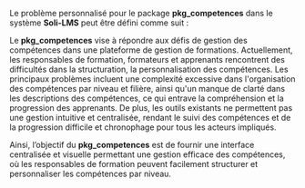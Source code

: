 Le problème personnalisé pour le package **pkg_competences** dans le système **Soli-LMS** peut être défini comme suit : 

Le **pkg_competences** vise à répondre aux défis de gestion des compétences dans une plateforme de gestion de formations. Actuellement, les responsables de formation, formateurs et apprenants rencontrent des difficultés dans la structuration, la personnalisation des compétences. Les principaux problèmes incluent une complexité excessive dans l'organisation des compétences par niveau et filière, ainsi qu'un manque de clarté dans les descriptions des compétences, ce qui entrave la compréhension et la progression des apprenants. De plus, les outils existants ne permettent pas une gestion intuitive et centralisée, rendant le suivi des compétences et de la progression difficile et chronophage pour tous les acteurs impliqués. 

Ainsi, l’objectif du **pkg_competences** est de fournir une interface centralisée et visuelle permettant une gestion efficace des compétences, où les responsables de formation peuvent facilement structurer et personnaliser les compétences par niveau.
